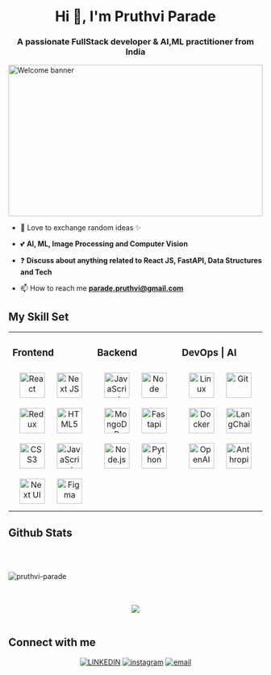 <h1 align="center">Hi 👋, I'm Pruthvi Parade</h1>
<h3 align="center">A passionate FullStack developer & AI,ML practitioner from India</h3>
<img alt="Welcome banner" height="300px" width="100%" src="https://media.tenor.com/yX4iwxpxTIIAAAAC/welcome-gif.gif">

- 🌱 Love to exchange random ideas ✨ 

- 💕 **AI, ML, Image Processing and Computer Vision**

- ❓  **Discuss about anything related to React JS, FastAPI, Data Structures and Tech**

- 📫 How to reach me **parade.pruthvi@gmail.com**


## My Skill Set  
<table><tr><td valign="top" width="33%">

### Frontend  
<div align="center">  
<img style="margin: 10px" src="https://profilinator.rishav.dev/skills-assets/react-original-wordmark.svg" alt="React" height="50" />  
<img style="margin: 10px" src="https://cdn.worldvectorlogo.com/logos/next-js.svg" alt="Next JS" height="50" />
<img style="margin: 10px" src="https://profilinator.rishav.dev/skills-assets/redux-original.svg" alt="Redux" height="50" />  
<img style="margin: 10px" src="https://profilinator.rishav.dev/skills-assets/html5-original-wordmark.svg" alt="HTML5" height="50" />
<img style="margin: 10px" src="https://profilinator.rishav.dev/skills-assets/css3-original-wordmark.svg" alt="CSS3" height="50" />
<img style="margin: 10px" src="https://profilinator.rishav.dev/skills-assets/javascript-original.svg" alt="JavaScript" height="50" />   
<img style="margin: 10px" src="https://nextui.org/apple-touch-icon.png" alt="Next UI" height="50" />
<img style="margin: 10px" src="https://profilinator.rishav.dev/skills-assets/figma-icon.svg" alt="Figma" height="50" />  
</div></td><td valign="top" width="33%">

### Backend  
<div align="center">  

<img style="margin: 10px" src="https://profilinator.rishav.dev/skills-assets/javascript-original.svg" alt="JavaScript" height="50" />  
<img style="margin: 10px" src="https://w7.pngwing.com/pngs/56/223/png-transparent-node-js-javascript-computer-icons-github-angle-text-logo.png" alt="Node" height="50" />  
<img style="margin: 10px" src="https://profilinator.rishav.dev/skills-assets/mongodb-original-wordmark.svg" alt="MongoDB" height="50" />
<img style="margin: 10px" src="https://upload.wikimedia.org/wikiversity/en/8/8c/FastAPI_logo.png" alt="Fastapi" height="50" />
<img style="margin: 10px" src="https://profilinator.rishav.dev/skills-assets/nodejs-original-wordmark.svg" alt="Node.js" height="50" />  
<img style="margin: 10px" src="https://profilinator.rishav.dev/skills-assets/python-original.svg" alt="Python" height="50" />  
</div></td><td valign="top" width="33%">

### DevOps | AI
<div align="center">  
<!-- <img style="margin: 10px" src="https://profilinator.rishav.dev/skills-assets/amazonwebservices-original-wordmark.svg" alt="AWS" height="50" />   -->
<img style="margin: 10px" src="https://profilinator.rishav.dev/skills-assets/linux-original.svg" alt="Linux" height="50" />  
<img style="margin: 10px" src="https://profilinator.rishav.dev/skills-assets/git-scm-icon.svg" alt="Git" height="50" />  
<img style="margin: 10px" src="https://profilinator.rishav.dev/skills-assets/docker-original-wordmark.svg" alt="Docker" height="50" />  
<img style="margin: 10px" src="https://cdn.analyticsvidhya.com/wp-content/uploads/2023/07/langchain3.png" alt="LangChain" height="50" />  
<img style="margin: 10px" src="https://logowik.com/content/uploads/images/t_openai-green3542.logowik.com.webp" alt="OpenAI" height="50" /> 
<img style="margin: 10px" src="https://lever-client-logos.s3.us-west-2.amazonaws.com/d63643d1-7a20-4e1b-b46d-5308d32d64c2-1622043098512.png" alt="Anthropic" height="50" /> 
</div></td></tr></table>  

## Github Stats  
<!-- <div align="center" width="100%"><img src="https://github-readme-stats.vercel.app/api?username=Pruthvi-Parade&show_icons=true&count_private=true&hide_border=true" align="center" style="width: 100%" /></div>   -->

<br/>  

<br/>  

<p><img align="center" src="https://github-readme-streak-stats.herokuapp.com/?user=pruthvi-parade&" alt="pruthvi-parade" /></p>

<br/>
<br/>  

<div align="center"><img src="https://spotify-github-profile.vercel.app/api/view?uid=3156lobkb5rbsvj3py6rtycdxjxa&cover_image=true" /></div>  

<br/> 

## Connect with me  
<p align="center">
  <a href="https://www.linkedin.com/in/pruthvi-parade-2040b0248/"><img alt="LINKEDIN" src="https://www.vectorlogo.zone/logos/linkedin/linkedin-icon.svg"></a> 
  <a href="https://www.instagram.com/parade_pruthvi/"><img alt="instagram" src="https://www.vectorlogo.zone/logos/instagram/instagram-icon.svg"></a> 
  <a href="mailto:pruthvi.parade@gmail.com"><img alt="email" src="https://www.vectorlogo.zone/logos/gmail/gmail-icon.svg"></a>
  
<!--   <p><img align="left" src="https://github-readme-stats.vercel.app/api/top-langs?username=pruthvi-parade&show_icons=true&locale=en&layout=compact" alt="pruthvi-parade" /></p>

<p>&nbsp;<img align="center" src="https://github-readme-stats.vercel.app/api?username=pruthvi-parade&show_icons=true&locale=en" alt="pruthvi-parade" /></p> -->
<!---
Pruthvi-Parade/Pruthvi-Parade is a ✨ special ✨ repository because its `README.md` (this file) appears on your GitHub profile.
You can click the Preview link to take a look at your changes.
--->
